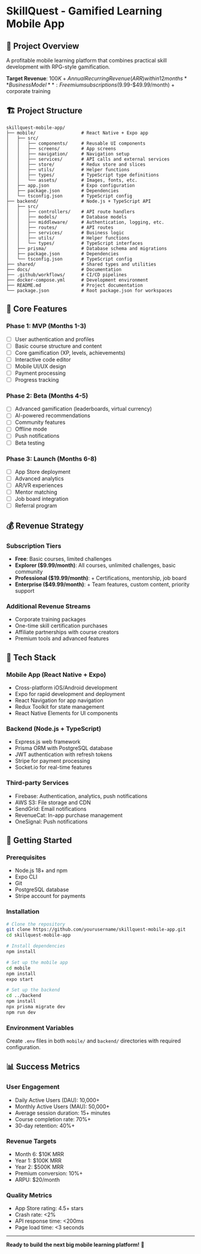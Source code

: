 # SkillQuest - Gamified Learning Mobile App

## 🚀 Project Overview
A profitable mobile learning platform that combines practical skill development with RPG-style gamification.

**Target Revenue**: $100K+ Annual Recurring Revenue (ARR) within 12 months
**Business Model**: Freemium subscriptions ($9.99-$49.99/month) + corporate training

## 🏗 Project Structure

```
skillquest-mobile-app/
├── mobile/                 # React Native + Expo app
│   ├── src/
│   │   ├── components/     # Reusable UI components
│   │   ├── screens/        # App screens
│   │   ├── navigation/     # Navigation setup
│   │   ├── services/       # API calls and external services
│   │   ├── store/          # Redux store and slices
│   │   ├── utils/          # Helper functions
│   │   ├── types/          # TypeScript type definitions
│   │   └── assets/         # Images, fonts, etc.
│   ├── app.json            # Expo configuration
│   ├── package.json        # Dependencies
│   └── tsconfig.json       # TypeScript config
├── backend/                # Node.js + TypeScript API
│   ├── src/
│   │   ├── controllers/    # API route handlers
│   │   ├── models/         # Database models
│   │   ├── middleware/     # Authentication, logging, etc.
│   │   ├── routes/         # API routes
│   │   ├── services/       # Business logic
│   │   ├── utils/          # Helper functions
│   │   └── types/          # TypeScript interfaces
│   ├── prisma/             # Database schema and migrations
│   ├── package.json        # Dependencies
│   └── tsconfig.json       # TypeScript config
├── shared/                 # Shared types and utilities
├── docs/                   # Documentation
├── .github/workflows/      # CI/CD pipelines
├── docker-compose.yml      # Development environment
├── README.md               # Project documentation
└── package.json            # Root package.json for workspaces
```

## 🎯 Core Features

### Phase 1: MVP (Months 1-3)
- [ ] User authentication and profiles
- [ ] Basic course structure and content
- [ ] Core gamification (XP, levels, achievements)
- [ ] Interactive code editor
- [ ] Mobile UI/UX design
- [ ] Payment processing
- [ ] Progress tracking

### Phase 2: Beta (Months 4-5)
- [ ] Advanced gamification (leaderboards, virtual currency)
- [ ] AI-powered recommendations
- [ ] Community features
- [ ] Offline mode
- [ ] Push notifications
- [ ] Beta testing

### Phase 3: Launch (Months 6-8)
- [ ] App Store deployment
- [ ] Advanced analytics
- [ ] AR/VR experiences
- [ ] Mentor matching
- [ ] Job board integration
- [ ] Referral program

## 💰 Revenue Strategy

### Subscription Tiers
- **Free**: Basic courses, limited challenges
- **Explorer ($9.99/month)**: All courses, unlimited challenges, basic community
- **Professional ($19.99/month)**: + Certifications, mentorship, job board
- **Enterprise ($49.99/month)**: + Team features, custom content, priority support

### Additional Revenue Streams
- Corporate training packages
- One-time skill certification purchases
- Affiliate partnerships with course creators
- Premium tools and advanced features

## 📱 Tech Stack

### Mobile App (React Native + Expo)
- Cross-platform iOS/Android development
- Expo for rapid development and deployment
- React Navigation for app navigation
- Redux Toolkit for state management
- React Native Elements for UI components

### Backend (Node.js + TypeScript)
- Express.js web framework
- Prisma ORM with PostgreSQL database
- JWT authentication with refresh tokens
- Stripe for payment processing
- Socket.io for real-time features

### Third-party Services
- Firebase: Authentication, analytics, push notifications
- AWS S3: File storage and CDN
- SendGrid: Email notifications
- RevenueCat: In-app purchase management
- OneSignal: Push notifications

## 🚀 Getting Started

### Prerequisites
- Node.js 18+ and npm
- Expo CLI
- Git
- PostgreSQL database
- Stripe account for payments

### Installation
```bash
# Clone the repository
git clone https://github.com/yourusername/skillquest-mobile-app.git
cd skillquest-mobile-app

# Install dependencies
npm install

# Set up the mobile app
cd mobile
npm install
expo start

# Set up the backend
cd ../backend
npm install
npx prisma migrate dev
npm run dev
```

### Environment Variables
Create `.env` files in both `mobile/` and `backend/` directories with required configuration.

## 📊 Success Metrics

### User Engagement
- Daily Active Users (DAU): 10,000+
- Monthly Active Users (MAU): 50,000+
- Average session duration: 15+ minutes
- Course completion rate: 70%+
- 30-day retention: 40%+

### Revenue Targets
- Month 6: $10K MRR
- Year 1: $100K MRR
- Year 2: $500K MRR
- Premium conversion: 10%+
- ARPU: $20/month

### Quality Metrics
- App Store rating: 4.5+ stars
- Crash rate: <2%
- API response time: <200ms
- Page load time: <3 seconds

---

**Ready to build the next big mobile learning platform!** 🎯
